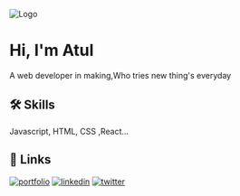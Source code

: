 

![Logo](https://fastly.picsum.photos/id/96/4752/3168.jpg?hmac=KNXudB1q84CHl2opIFEY4ph12da5JD5GzKzH5SeuRVM)







# Hi, I'm Atul
A web developer in making,Who tries new thing's everyday 


## 🛠 Skills
Javascript, HTML, CSS ,React...


## 🔗 Links
[![portfolio](https://img.shields.io/badge/my_portfolio-000?style=for-the-badge&logo=ko-fi&logoColor=white)](https://katherineoelsner.com/)
[![linkedin](https://img.shields.io/badge/linkedin-0A66C2?style=for-the-badge&logo=linkedin&logoColor=white)](https://www.linkedin.com/in/atulforworkk/)
[![twitter](https://img.shields.io/badge/twitter-1DA1F2?style=for-the-badge&logo=twitter&logoColor=white)](https://twitter.com/atulforworkk)

